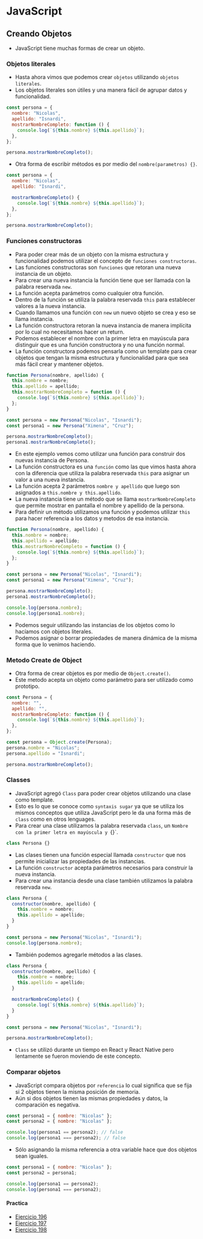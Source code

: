 # JavaScript

## Creando Objetos

- JavaScript tiene muchas formas de crear un objeto.

### Objetos literales

- Hasta ahora vimos que podemos crear `objetos` utilizando `objetos literales`.
- Los objetos literales son útiles y una manera fácil de agrupar datos y funcionalidad.

```javascript
const persona = {
  nombre: "Nicolas",
  apellido: "Isnardi",
  mostrarNombreCompleto: function () {
    console.log(`${this.nombre} ${this.apellido}`);
  },
};

persona.mostrarNombreCompleto();
```

- Otra forma de escribir métodos es por medio del `nombre(parametros) {}`.

```javascript
const persona = {
  nombre: "Nicolas",
  apellido: "Isnardi",

  mostrarNombreCompleto() {
    console.log(`${this.nombre} ${this.apellido}`);
  },
};

persona.mostrarNombreCompleto();
```

### Funciones constructoras

- Para poder crear más de un objeto con la misma estructura y funcionalidad podemos utilizar el concepto de `funciones constructoras`.
- Las funciones constructoras son `funciones` que retoran una nueva instancia de un objeto.
- Para crear una nueva instancia la función tiene que ser llamada con la palabra reservada `new`.
- La función acepta parámetros como cualquier otra función.
- Dentro de la función se utiliza la palabra reservada `this` para establecer valores a la nueva instancia.
- Cuando llamamos una función con `new` un nuevo objeto se crea y eso se llama instancia.
- La función constructora retoran la nueva instancia de manera implícita por lo cual no necesitamos hacer un return.
- Podemos establecer el nombre con la primer letra en mayúscula para distinguir que es una función constructora y no una función normal.
- La función constructora podemos pensarla como un template para crear objetos que tengan la misma estructura y funcionalidad para que sea más fácil crear y mantener objetos.

```javascript
function Persona(nombre, apellido) {
  this.nombre = nombre;
  this.apellido = apellido;
  this.mostrarNombreCompleto = function () {
    console.log(`${this.nombre} ${this.apellido}`);
  };
}

const persona = new Persona("Nicolas", "Isnardi");
const persona1 = new Persona("Ximena", "Cruz");

persona.mostrarNombreCompleto();
persona1.mostrarNombreCompleto();
```

- En este ejemplo vemos como utilizar una función para construir dos nuevas instancia de Persona.
- La función constructora es una `función` como las que vimos hasta ahora con la diferencia que utiliza la palabra reservada `this` para asignar un valor a una nueva instancia.
- La función acepta 2 parámetros `nombre y apellido` que luego son asignados a `this.nombre y this.apellido`.
- La nueva instancia tiene un método que se llama `mostrarNombreCompleto` que permite mostrar en pantalla el nombre y apellido de la persona.
- Para definir un método utilizamos una función y podemos utilizar `this` para hacer referencia a los datos y metodos de esa instancia.

```javascript
function Persona(nombre, apellido) {
  this.nombre = nombre;
  this.apellido = apellido;
  this.mostrarNombreCompleto = function () {
    console.log(`${this.nombre} ${this.apellido}`);
  };
}

const persona = new Persona("Nicolas", "Isnardi");
const persona1 = new Persona("Ximena", "Cruz");

persona.mostrarNombreCompleto();
persona1.mostrarNombreCompleto();

console.log(persona.nombre);
console.log(persona1.nombre);
```

- Podemos seguir utilizando las instancias de los objetos como lo hacíamos con objetos literales.
- Podemos asignar o borrar propiedades de manera dinámica de la misma forma que lo venimos haciendo.

### Metodo Create de Object

- Otra forma de crear objetos es por medio de `Object.create()`.
- Este metodo acepta un objeto como parámetro para ser utilizado como prototipo.

```javascript
const Persona = {
  nombre: "",
  apellido: "",
  mostrarNombreCompleto: function () {
    console.log(`${this.nombre} ${this.apellido}`);
  },
};

const persona = Object.create(Persona);
persona.nombre = "Nicolas";
persona.apellido = "Isnardi";

persona.mostrarNombreCompleto();
```

### Classes

- JavaScript agregó `Class` para poder crear objetos utilizando una clase como template.
- Esto es lo que se conoce como `syntaxis sugar` ya que se utiliza los mismos conceptos que utiliza JavaScript pero le da una forma más de `class` como en otros lenguages.
- Para crear una clase utilizamos la palabra reservada `class`, un `Nombre con la primer letra en mayúscula y `{}`.

```javascript
class Persona {}
```

- Las clases tienen una función especial llamada `constructor` que nos permite inicializar las propiedades de las instancias.
- La función `constructor` acepta parámetros necesarios para construir la nueva instancia.
- Para crear una instancia desde una clase también utilizamos la palabra reservada `new`.

```javascript
class Persona {
  constructor(nombre, apellido) {
    this.nombre = nombre;
    this.apellido = apellido;
  }
}

const persona = new Persona("Nicolas", "Isnardi");
console.log(persona.nombre);
```

- También podemos agregarle métodos a las clases.

```javascript
class Persona {
  constructor(nombre, apellido) {
    this.nombre = nombre;
    this.apellido = apellido;
  }

  mostrarNombreCompleto() {
    console.log(`${this.nombre} ${this.apellido}`);
  }
}

const persona = new Persona("Nicolas", "Isnardi");

persona.mostrarNombreCompleto();
```

- `Class` se utilizó durante un tiempo en React y React Native pero lentamente se fueron moviendo de este concepto.

### Comparar objetos

- JavaScript compara objetos por `referencia` lo cual significa que se fija si 2 objetos tienen la misma posición de memoria.
- Aún si dos objetos tienen las mismas propiedades y datos, la comparación es negativa.

```javascript
const persona1 = { nombre: "Nicolas" };
const persona2 = { nombre: "Nicolas" };

console.log(persona1 == persona2); // false
console.log(persona1 === persona2); // false
```

- Sólo asignando la misma referencia a otra variable hace que dos objetos sean iguales.

```javascript
const persona1 = { nombre: "Nicolas" };
const persona2 = persona1;

console.log(persona1 == persona2);
console.log(persona1 === persona2);
```

#### Practica

- [Ejercicio 196](../ejercicios/consignas/js/ej196.md)
- [Ejercicio 197](../ejercicios/consignas/js/ej197.md)
- [Ejercicio 198](../ejercicios/consignas/js/ej198.md)
